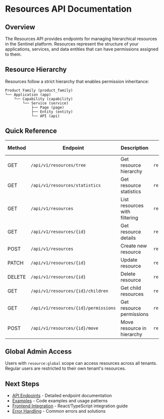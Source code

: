 # Resources API Documentation

## Overview

The Resources API provides endpoints for managing hierarchical resources in the Sentinel platform. Resources represent the structure of your applications, services, and data entities that can have permissions assigned to them.

## Resource Hierarchy

Resources follow a strict hierarchy that enables permission inheritance:

```
Product Family (product_family)
└── Application (app)
    └── Capability (capability)
        └── Service (service)
            ├── Page (page)
            ├── Entity (entity)
            └── API (api)
```

## Quick Reference

| Method | Endpoint | Description | Scopes Required |
|--------|----------|-------------|-----------------|
| GET | `/api/v1/resources/tree` | Get resource hierarchy | `resource:read` |
| GET | `/api/v1/resources/statistics` | Get resource statistics | `resource:read` |
| GET | `/api/v1/resources` | List resources with filtering | `resource:read` |
| GET | `/api/v1/resources/{id}` | Get resource details | `resource:read` |
| POST | `/api/v1/resources` | Create new resource | `resource:write` |
| PATCH | `/api/v1/resources/{id}` | Update resource | `resource:write` |
| DELETE | `/api/v1/resources/{id}` | Delete resource | `resource:admin` |
| GET | `/api/v1/resources/{id}/children` | Get child resources | `resource:read` |
| GET | `/api/v1/resources/{id}/permissions` | Get resource permissions | `resource:read` |
| POST | `/api/v1/resources/{id}/move` | Move resource in hierarchy | `resource:write` |

## Global Admin Access

Users with `resource:global` scope can access resources across all tenants. Regular users are restricted to their own tenant's resources.

## Next Steps

- [API Endpoints](./api-endpoints.md) - Detailed endpoint documentation
- [Examples](./examples.md) - Code examples and usage patterns
- [Frontend Integration](./frontend-integration.md) - React/TypeScript integration guide
- [Error Handling](./error-handling.md) - Common errors and solutions